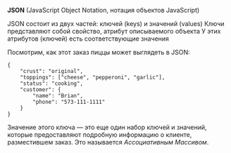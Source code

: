 
**JSON** (JavaScript Object Notation, нотация объектов JavaScript)

JSON состоит из двух частей: ключей (keys) и значений (values)
Ключи представляют собой свойство, атрибут описываемого объекта
У этих атрибутов (ключей) есть соответствующие значения

Посмотрим, как этот заказ пиццы может выглядеть в JSON:
```
{
    "crust": "original",
    "toppings": ["cheese", "pepperoni", "garlic"],
    "status": "cooking", 
    "customer": { 
	    "name": "Brian", 
	    "phone": "573-111-1111"
	}
}
```
Значение этого ключа — это еще один набор ключей и значений, которые предоставляют подробную информацию о клиенте, разместившем заказ. 
Это называется _Ассоциативным Массивом_.


